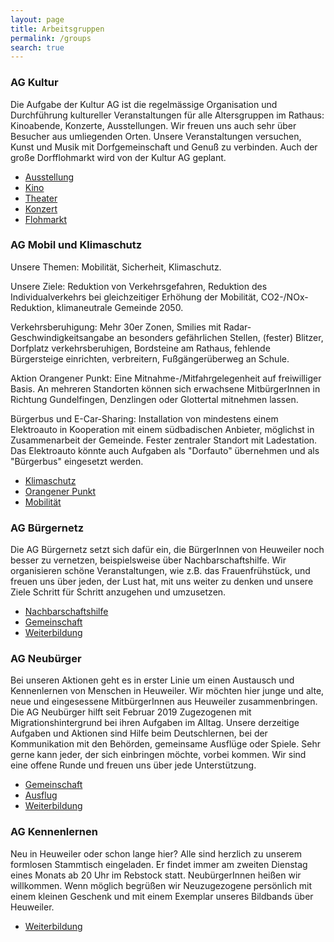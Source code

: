 ```yaml
---
layout: page
title: Arbeitsgruppen
permalink: /groups
search: true
---
```


### AG Kultur

Die Aufgabe der Kultur AG ist die regelmässige Organisation und Durchführung kultureller Veranstaltungen für alle Altersgruppen im Rathaus: Kinoabende, Konzerte, Ausstellungen. Wir freuen uns auch sehr über Besucher aus umliegenden Orten. Unsere Veranstaltungen versuchen, Kunst und Musik mit Dorfgemeinschaft und Genuß zu verbinden. Auch der große Dorfflohmarkt wird von der Kultur AG geplant. 

* [Ausstellung](/category/ausstellung/)
* [Kino](/category/kino)
* [Theater](/category/theater)
* [Konzert](/category/konzert)
* [Flohmarkt](/category/flohmarkt)

### AG Mobil und Klimaschutz

Unsere Themen: Mobilität, Sicherheit, Klimaschutz. 

Unsere Ziele: Reduktion von Verkehrsgefahren, Reduktion des Individualverkehrs bei gleichzeitiger Erhöhung der Mobilität, CO2-/NOx-Reduktion, klimaneutrale Gemeinde 2050.

Verkehrsberuhigung: Mehr 30er Zonen, Smilies mit Radar-Geschwindigkeitsangabe an besonders gefährlichen Stellen, (fester) Blitzer, Dorfplatz verkehrsberuhigen, Bordsteine am Rathaus, fehlende Bürgersteige einrichten, verbreitern, Fußgängerüberweg an Schule.

Aktion Orangener Punkt: Eine Mitnahme-/Mitfahrgelegenheit auf freiwilliger Basis. An mehreren Standorten können sich erwachsene MitbürgerInnen in Richtung Gundelfingen, Denzlingen oder Glottertal mitnehmen lassen. 

Bürgerbus und E-Car-Sharing: Installation von mindestens einem Elektroauto in Kooperation mit einem südbadischen Anbieter, möglichst in Zusammenarbeit der Gemeinde. Fester zentraler Standort mit Ladestation. Das Elektroauto könnte auch Aufgaben als "Dorfauto" übernehmen und als "Bürgerbus" eingesetzt werden.

* [Klimaschutz](/category/klimaschutz)
* [Orangener Punkt](/category/orangener-punkt)
* [Mobilität](/category/mobilität)

### AG Bürgernetz

Die AG Bürgernetz setzt sich dafür ein, die BürgerInnen von Heuweiler noch besser zu vernetzen, beispielsweise über Nachbarschaftshilfe. Wir organisieren schöne Veranstaltungen, wie z.B. das Frauenfrühstück, und freuen uns über jeden, der Lust hat, mit uns weiter zu denken und unsere Ziele Schritt für Schritt anzugehen und umzusetzen. 

* [Nachbarschaftshilfe](/category/nachbarschaftshilfe)
* [Gemeinschaft](/category/gemeinschaft)
* [Weiterbildung](/category/weiterbildung)

### AG Neubürger

Bei unseren Aktionen geht es in erster Linie um einen Austausch und Kennenlernen von Menschen in Heuweiler. Wir möchten hier junge und alte, neue und eingesessene MitbürgerInnen aus Heuweiler zusammenbringen. Die AG Neubürger hilft seit Februar 2019 Zugezogenen mit Migrationshintergrund bei ihren Aufgaben im Alltag. Unsere derzeitige Aufgaben und Aktionen sind Hilfe beim Deutschlernen, bei der Kommunikation mit den Behörden, gemeinsame Ausflüge oder Spiele. 
Sehr gerne kann jeder, der sich einbringen möchte, vorbei kommen. Wir sind eine offene Runde und freuen uns über jede Unterstützung.

* [Gemeinschaft](/category/gemeinschaft)
* [Ausflug](/category/ausflug)
* [Weiterbildung](/category/weiterbildung)

### AG Kennenlernen

Neu in Heuweiler oder schon lange hier? Alle sind herzlich zu unserem formlosen Stammtisch eingeladen. Er findet immer am zweiten Dienstag eines Monats ab 20 Uhr im Rebstock statt. 
NeubürgerInnen heißen wir willkommen. Wenn möglich begrüßen wir Neuzugezogene persönlich mit einem kleinen Geschenk und mit einem Exemplar unseres Bildbands über Heuweiler.

* [Weiterbildung](/category/weiterbildung)
